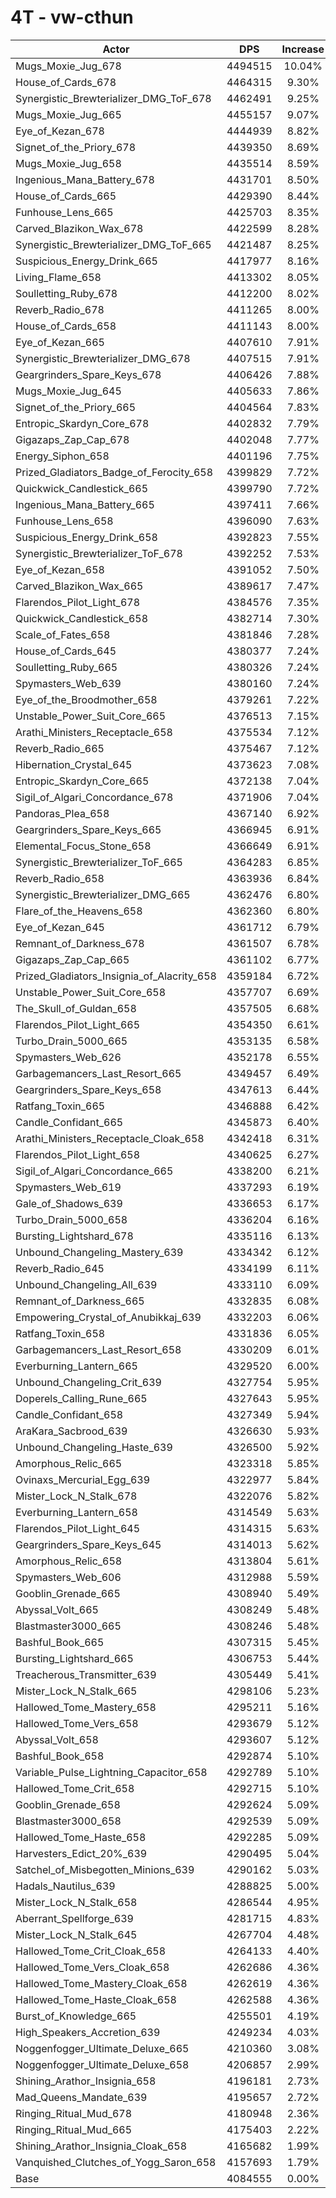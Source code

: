 # 4T - vw-cthun
| Actor | DPS | Increase |
|---|:---:|:---:|
|Mugs_Moxie_Jug_678|4494515|10.04%|
|House_of_Cards_678|4464315|9.30%|
|Synergistic_Brewterializer_DMG_ToF_678|4462491|9.25%|
|Mugs_Moxie_Jug_665|4455157|9.07%|
|Eye_of_Kezan_678|4444939|8.82%|
|Signet_of_the_Priory_678|4439350|8.69%|
|Mugs_Moxie_Jug_658|4435514|8.59%|
|Ingenious_Mana_Battery_678|4431701|8.50%|
|House_of_Cards_665|4429390|8.44%|
|Funhouse_Lens_665|4425703|8.35%|
|Carved_Blazikon_Wax_678|4422599|8.28%|
|Synergistic_Brewterializer_DMG_ToF_665|4421487|8.25%|
|Suspicious_Energy_Drink_665|4417977|8.16%|
|Living_Flame_658|4413302|8.05%|
|Soulletting_Ruby_678|4412200|8.02%|
|Reverb_Radio_678|4411265|8.00%|
|House_of_Cards_658|4411143|8.00%|
|Eye_of_Kezan_665|4407610|7.91%|
|Synergistic_Brewterializer_DMG_678|4407515|7.91%|
|Geargrinders_Spare_Keys_678|4406426|7.88%|
|Mugs_Moxie_Jug_645|4405633|7.86%|
|Signet_of_the_Priory_665|4404564|7.83%|
|Entropic_Skardyn_Core_678|4402832|7.79%|
|Gigazaps_Zap_Cap_678|4402048|7.77%|
|Energy_Siphon_658|4401196|7.75%|
|Prized_Gladiators_Badge_of_Ferocity_658|4399829|7.72%|
|Quickwick_Candlestick_665|4399790|7.72%|
|Ingenious_Mana_Battery_665|4397411|7.66%|
|Funhouse_Lens_658|4396090|7.63%|
|Suspicious_Energy_Drink_658|4392823|7.55%|
|Synergistic_Brewterializer_ToF_678|4392252|7.53%|
|Eye_of_Kezan_658|4391052|7.50%|
|Carved_Blazikon_Wax_665|4389617|7.47%|
|Flarendos_Pilot_Light_678|4384576|7.35%|
|Quickwick_Candlestick_658|4382714|7.30%|
|Scale_of_Fates_658|4381846|7.28%|
|House_of_Cards_645|4380377|7.24%|
|Soulletting_Ruby_665|4380326|7.24%|
|Spymasters_Web_639|4380160|7.24%|
|Eye_of_the_Broodmother_658|4379261|7.22%|
|Unstable_Power_Suit_Core_665|4376513|7.15%|
|Arathi_Ministers_Receptacle_658|4375534|7.12%|
|Reverb_Radio_665|4375467|7.12%|
|Hibernation_Crystal_645|4373623|7.08%|
|Entropic_Skardyn_Core_665|4372138|7.04%|
|Sigil_of_Algari_Concordance_678|4371906|7.04%|
|Pandoras_Plea_658|4367140|6.92%|
|Geargrinders_Spare_Keys_665|4366945|6.91%|
|Elemental_Focus_Stone_658|4366649|6.91%|
|Synergistic_Brewterializer_ToF_665|4364283|6.85%|
|Reverb_Radio_658|4363936|6.84%|
|Synergistic_Brewterializer_DMG_665|4362476|6.80%|
|Flare_of_the_Heavens_658|4362360|6.80%|
|Eye_of_Kezan_645|4361712|6.79%|
|Remnant_of_Darkness_678|4361507|6.78%|
|Gigazaps_Zap_Cap_665|4361102|6.77%|
|Prized_Gladiators_Insignia_of_Alacrity_658|4359184|6.72%|
|Unstable_Power_Suit_Core_658|4357707|6.69%|
|The_Skull_of_Guldan_658|4357505|6.68%|
|Flarendos_Pilot_Light_665|4354350|6.61%|
|Turbo_Drain_5000_665|4353135|6.58%|
|Spymasters_Web_626|4352178|6.55%|
|Garbagemancers_Last_Resort_665|4349457|6.49%|
|Geargrinders_Spare_Keys_658|4347613|6.44%|
|Ratfang_Toxin_665|4346888|6.42%|
|Candle_Confidant_665|4345873|6.40%|
|Arathi_Ministers_Receptacle_Cloak_658|4342418|6.31%|
|Flarendos_Pilot_Light_658|4340625|6.27%|
|Sigil_of_Algari_Concordance_665|4338200|6.21%|
|Spymasters_Web_619|4337293|6.19%|
|Gale_of_Shadows_639|4336653|6.17%|
|Turbo_Drain_5000_658|4336204|6.16%|
|Bursting_Lightshard_678|4335116|6.13%|
|Unbound_Changeling_Mastery_639|4334342|6.12%|
|Reverb_Radio_645|4334199|6.11%|
|Unbound_Changeling_All_639|4333110|6.09%|
|Remnant_of_Darkness_665|4332835|6.08%|
|Empowering_Crystal_of_Anubikkaj_639|4332203|6.06%|
|Ratfang_Toxin_658|4331836|6.05%|
|Garbagemancers_Last_Resort_658|4330209|6.01%|
|Everburning_Lantern_665|4329520|6.00%|
|Unbound_Changeling_Crit_639|4327754|5.95%|
|Doperels_Calling_Rune_665|4327643|5.95%|
|Candle_Confidant_658|4327349|5.94%|
|AraKara_Sacbrood_639|4326630|5.93%|
|Unbound_Changeling_Haste_639|4326500|5.92%|
|Amorphous_Relic_665|4323318|5.85%|
|Ovinaxs_Mercurial_Egg_639|4322977|5.84%|
|Mister_Lock_N_Stalk_678|4322076|5.82%|
|Everburning_Lantern_658|4314549|5.63%|
|Flarendos_Pilot_Light_645|4314315|5.63%|
|Geargrinders_Spare_Keys_645|4314013|5.62%|
|Amorphous_Relic_658|4313804|5.61%|
|Spymasters_Web_606|4312988|5.59%|
|Gooblin_Grenade_665|4308940|5.49%|
|Abyssal_Volt_665|4308249|5.48%|
|Blastmaster3000_665|4308246|5.48%|
|Bashful_Book_665|4307315|5.45%|
|Bursting_Lightshard_665|4306753|5.44%|
|Treacherous_Transmitter_639|4305449|5.41%|
|Mister_Lock_N_Stalk_665|4298106|5.23%|
|Hallowed_Tome_Mastery_658|4295211|5.16%|
|Hallowed_Tome_Vers_658|4293679|5.12%|
|Abyssal_Volt_658|4293607|5.12%|
|Bashful_Book_658|4292874|5.10%|
|Variable_Pulse_Lightning_Capacitor_658|4292789|5.10%|
|Hallowed_Tome_Crit_658|4292715|5.10%|
|Gooblin_Grenade_658|4292624|5.09%|
|Blastmaster3000_658|4292539|5.09%|
|Hallowed_Tome_Haste_658|4292285|5.09%|
|Harvesters_Edict_20%_639|4290495|5.04%|
|Satchel_of_Misbegotten_Minions_639|4290162|5.03%|
|Hadals_Nautilus_639|4288825|5.00%|
|Mister_Lock_N_Stalk_658|4286544|4.95%|
|Aberrant_Spellforge_639|4281715|4.83%|
|Mister_Lock_N_Stalk_645|4267704|4.48%|
|Hallowed_Tome_Crit_Cloak_658|4264133|4.40%|
|Hallowed_Tome_Vers_Cloak_658|4262686|4.36%|
|Hallowed_Tome_Mastery_Cloak_658|4262619|4.36%|
|Hallowed_Tome_Haste_Cloak_658|4262588|4.36%|
|Burst_of_Knowledge_665|4255501|4.19%|
|High_Speakers_Accretion_639|4249234|4.03%|
|Noggenfogger_Ultimate_Deluxe_665|4210360|3.08%|
|Noggenfogger_Ultimate_Deluxe_658|4206857|2.99%|
|Shining_Arathor_Insignia_658|4196181|2.73%|
|Mad_Queens_Mandate_639|4195657|2.72%|
|Ringing_Ritual_Mud_678|4180948|2.36%|
|Ringing_Ritual_Mud_665|4175403|2.22%|
|Shining_Arathor_Insignia_Cloak_658|4165682|1.99%|
|Vanquished_Clutches_of_Yogg_Saron_658|4157693|1.79%|
|Base|4084555|0.00%|
